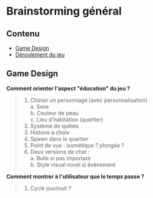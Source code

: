 # Brainstorming général

## Contenu
- [Game Design](#game-design)
- [Déroulement du jeu](#déroulement-du-jeu)

## Game Design
**Comment orienter l'aspect "éducation" du jeu ?**
> 1. Choisir un personnage (avec personnalisation)  
>    a. Sexe  
>    b. Couleur de peau  
>    c. Lieu d'habitation (quartier)
> 2. Système de quêtes
> 3. Histoire à choix
> 4. Spawn dans le quartier
> 5. Point de vue : isométique ? plongée ?
> 6. Deux versions de chat :  
>    a. Bulle si pas important  
>    b. Style visual novel si événement

**Comment montrer à l'utilisateur que le temps passe ?**
> 1. Cycle jour/nuit ?
